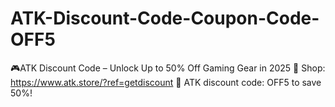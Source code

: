 # ATK-Discount-Code-Coupon-Code-OFF5
🎮ATK Discount Code – Unlock Up to 50% Off Gaming Gear in 2025 🛒 Shop: https://www.atk.store/?ref=getdiscount 💸 ATK discount code: OFF5 to save 50%!
